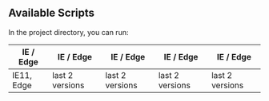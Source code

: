 

## Available Scripts

In the project directory, you can run:

| IE / Edge | IE / Edge |IE / Edge |IE / Edge |IE / Edge |
| --- | --- | --- | --- | --- |
| IE11, Edge | last 2 versions | last 2 versions | last 2 versions | last 2 versions |